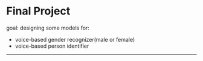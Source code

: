 # Final Project

goal: designing some models for:
- voice-based gender recognizer(male or female)
- voice-based person identifier


---

